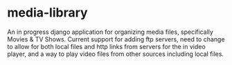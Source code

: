 # media-library

An in progress django application for organizing media files, specifically Movies & TV Shows.
Current support for adding ftp servers, need to change to allow for both local files and http links from servers for the in video player, and a way to play video files from other sources including local files.
